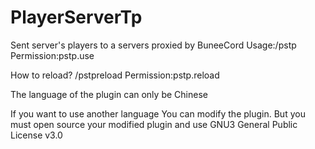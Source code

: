 # PlayerServerTp
Sent server's players to a servers proxied by BuneeCord
Usage:/pstp
Permission:pstp.use

How to reload?
/pstpreload
Permission:pstp.reload

The language of the plugin can only be Chinese

If you want to use another language
You can modify the plugin.
But you must open source your modified plugin and use GNU3 General Public License v3.0
